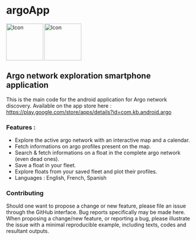 # argoApp

<img src="https://user-images.githubusercontent.com/17851004/81565835-492aa680-939a-11ea-947c-d984c334b7c3.png" align="left"
     alt="Icon" height="100"/>
     
<img src="https://cdn4.iconfinder.com/data/icons/logos-3/228/android-512.png"
     alt="Icon" height="100"/>     

## Argo network exploration smartphone application

This is the main code for the android application for Argo network discovery. Available on the app store here : https://play.google.com/store/apps/details?id=com.kb.android.argo

### Features :

- Explore the active argo network with an interactive map and a calendar.
- Fetch informations on argo profiles present on the map.
- Search & fetch informations on a float in the complete argo network (even dead ones).
- Save a float in your fleet.
- Explore floats from your saved fleet and plot their profiles.
- Languages : English, French, Spanish

### Contributing

Should one want to propose a change or new feature, please file an issue through the GitHub interface. Bug reports specifically may be made here. When proposing a change/new feature, or reporting a bug, please illustrate the issue with a minimal reproducible example, including texts, codes and resultant outputs.  
